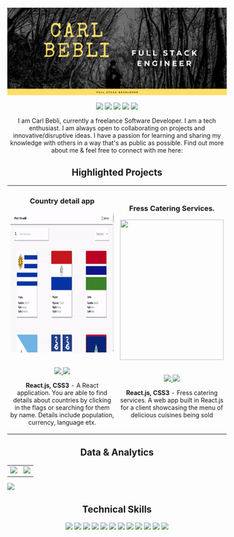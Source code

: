 ![alt text](https://github.com/beblicarl/beblicarl/blob/main/Github%20Cover.png?raw=true "Logo Title Text 1")

<p align="center">
<a href="https://twitter.com/CodesCarl"><img src="https://img.shields.io/badge/@CodesCarl-ffdd67?&style=for-the-badge&logo=twitter&logoColor=707070" height=25></a>
<a href="https://www.codewars.com/users/beblicarl"><img src="https://img.shields.io/badge/Codewars-ffdd67?style=for-the-badge&logo=Codewars&logoColor=707070" height=25></a>
<a href="mailto:beblicarl@email.com"><img src="https://img.shields.io/badge/beblicarl.cb@gmail.com-ffdd67?style=for-the-badge&logo=gmail&logoColor=707070" height=25></a>
<a href="https://www.linkedin.com/in/carl-bebli/"><img src="https://img.shields.io/badge/carl_bebli-ffdd67?style=for-the-badge&logo=linkedin&logoColor=707070" height=25></a>
<a href="https://dev.to/flt_s3nyo"><img src="https://img.shields.io/badge/Download_Resume-ffdd67?style=for-the-badge&logo=googledrive&logoColor=707070" height=25></a>
</p>

<p align="center">
   I am Carl Bebli, currently a freelance Software Developer. I am a tech enthusiast. I am always open to collaborating on projects and innovative/disruptive ideas. I have a passion for learning and sharing my knowledge with others in a way that's as public as possible. Find out more about me & feel free to connect with me here:
</p>

<!--Project Section -->

<h2 align="center">Highlighted Projects </h2>
<div align="center">
<table>
<tr>
<td width="50%">
<h3 align="center" color="707070">Country detail app</h2>
<div align="center" >  
<a href='https://country-switcher-app.netlify.app/'>
<img src="https://github.com/beblicarl/beblicarl/blob/main/ezgif.com-gif-maker.gif?raw=true" alt="Country detail app" height="322px" width="100%" />
</a>
<br>
<br>
<p>
<a href="https://github.com/beblicarl/country-switcher-app" target="_blank">
<img src="https://img.shields.io/badge/Code-lightgrey?style=for-the-badge&logo=github"/>
</a>  
<a href="hhttps://country-switcher-app.netlify.app/" target="_blank">
<img src="https://img.shields.io/badge/-website-green?style=for-the-badge&color=ffdd67"/>
</a>
</p>
<p><strong>React.js, CSS3</strong> - A  React application. You are able to find details about countries by clicking in the flags or searching for them by name. Details include population, currency, language etx.</p>
</div>
</td>
<td width="50%">
<h3 align="center" color="707070">Fress Catering Services.</h2>
<div align="center" >  
<a href='#'>
<img src="https://github.com/beblicarl/beblicarl/blob/main/ezgif.com-gif-maker%20(1).gif?raw=true" alt="" height="322px" width="100%" />
</a>
<br>
<br>
<p>
<a href="https://github.com/beblicarl/fress" target="_blank">
<img src="https://img.shields.io/badge/Code-lightgrey?style=for-the-badge&logo=github"/>
</a>  
<a href="https://fress-catering-services.netlify.app/" target="_blank">
<img src="https://img.shields.io/badge/-website-green?style=for-the-badge&color=ffdd67"/>
</a>
</p>
<p><strong>React.js, CSS3</strong> - Fress catering services. A web app built in React.js for a client showcasing the menu of delicious cuisines being sold</p>
</div>
</table>

</div>
  <!--Analytics & Data-->
<h2 align="center">Data & Analytics</h2>
<div align="center">
<table>
<tr>
<td width="50%">
<img src="http://github-readme-streak-stats.herokuapp.com?user=beblicarl&theme=highcontrast&hide_border=true&date_format=M%20j%5B%2C%20Y%5D&ring=DD2727&sideNums=DD2727&sideLabels=DD4236&background=white">
</td>
<td width="50%">
<img width="100%" src="https://github-readme-stats.vercel.app/api?username=beblicarl&bg_color=white&hide_border=true&text_color=DD2727&title_color=fa8b00&include_all_commits=true&count_private=true">
</table>
</div>
<img src="https://activity-graph.herokuapp.com/graph?username=beblicarl&bg_color=white&color=F8D866&line=ffdd67&point=fa8b00&hide_border=true&title_color=">
<h2 align="center">Technical Skills</h2>
<p align="center">
<img src="https://img.shields.io/badge/HTML5-ffdd67?style=for-the-badge&logo=html5&logoColor=707070" height=25>
<img src="https://img.shields.io/badge/CSS3-ffdd67?style=for-the-badge&logo=css3&logoColor=707070" height=25>
<img src="https://img.shields.io/badge/JavaScript-ffdd67?style=for-the-badge&logo=javascript&logoColor=F7DF1E" height=25>
<img src="https://img.shields.io/badge/Node.js-ffdd67?style=for-the-badge&logo=nodedotjs&logoColor=707070" height=25>
<img src="https://img.shields.io/badge/React-ffdd67?style=for-the-badge&logo=react&logoColor=61DAFB" height=25>
<img src="https://img.shields.io/badge/Express.js-ffdd67?style=for-the-badge&logo=express&logoColor=707070" height=25>
<img src="https://img.shields.io/badge/MongoDB-ffdd67?style=for-the-badge&logo=mongodb&logoColor=707070" height=25>
<img src="https://img.shields.io/badge/Figma-ffdd67?style=for-the-badge&logo=figma&logoColor=707070" height=25>
<img src="https://img.shields.io/badge/firebase-ffdd67?style=for-the-badge&logo=firebase&logoColor=707070" height=25>
<img src="https://img.shields.io/badge/jQuery-ffdd67?style=for-the-badge&logo=jquery&logoColor=707070" height=25>
<img src="https://img.shields.io/badge/Visual_Studio-ffdd67?style=for-the-badge&logo=visual%20studio&logoColor=707070" height=25>
<img src="https://img.shields.io/badge/GIT-ffdd67?style=for-the-badge&logo=git&logoColor=707070" height=25>
</p>
